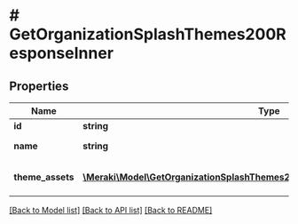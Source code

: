 # # GetOrganizationSplashThemes200ResponseInner

## Properties

Name | Type | Description | Notes
------------ | ------------- | ------------- | -------------
**id** | **string** | theme id | [optional]
**name** | **string** | theme name | [optional]
**theme_assets** | [**\Meraki\Model\GetOrganizationSplashThemes200ResponseInnerThemeAssetsInner[]**](GetOrganizationSplashThemes200ResponseInnerThemeAssetsInner.md) | list of theme assets | [optional]

[[Back to Model list]](../../README.md#models) [[Back to API list]](../../README.md#endpoints) [[Back to README]](../../README.md)
